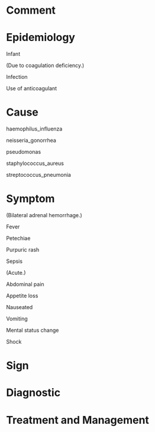 # Comment

# Epidemiology

Infant

(Due to coagulation deficiency.)

Infection

Use of anticoagulant

# Cause

haemophilus_influenza

neisseria_gonorrhea

pseudomonas

staphylococcus_aureus

streptococcus_pneumonia

# Symptom

(Bilateral adrenal hemorrhage.)

Fever

Petechiae

Purpuric rash

Sepsis

(Acute.)

Abdominal pain

Appetite loss

Nauseated

Vomiting

Mental status change

Shock

# Sign

# Diagnostic

# Treatment and Management
